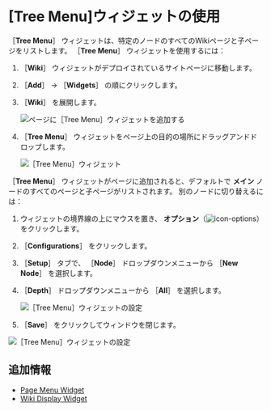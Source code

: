 # [Tree Menu]ウィジェットの使用

［**Tree Menu**］ ウィジェットは、特定のノードのすべてのWikiページと子ページをリストします。 ［**Tree Menu**］ ウィジェットを使用するには：

1. ［**Wiki**］ ウィジェットがデプロイされているサイトページに移動します。
1. ［**Add**］ &rarr; ［**Widgets**］ の順にクリックします。
1. ［**Wiki**］ を展開します。

    ![ページに［Tree Menu］ウィジェットを追加する](./using-the-tree-menu-widget/images/01.png)

1. ［**Tree Menu**］ ウィジェットをページ上の目的の場所にドラッグアンドドロップします。

    ![［Tree Menu］ウィジェット](./using-the-tree-menu-widget/images/02.png)

［**Tree Menu**］ ウィジェットがページに追加されると、デフォルトで **メイン** ノードのすべてのページと子ページがリストされます。 別のノードに切り替えるには：

1. ウィジェットの境界線の上にマウスを置き、 **オプション**（![icon-options](../../images/icon-widget-options.png)）をクリックします。
1. ［**Configurations**］ をクリックします。
1. ［**Setup**］ タブで、 ［**Node**］ ドロップダウンメニューから ［**New Node**］ を選択します。
1. ［**Depth**］ ドロップダウンメニューから ［**All**］ を選択します。

    ![［Tree Menu］ウィジェットの設定](./using-the-tree-menu-widget/images/03.png)

1. ［**Save**］ をクリックしてウィンドウを閉じます。

![［Tree Menu］ウィジェットの設定](./using-the-tree-menu-widget/images/04.png)

<a name="追加情報" />

## 追加情報

* [Page Menu Widget](./using-the-page-menu-widget.md)
* [Wiki Display Widget](./using-the-wiki-display-widget.md)

